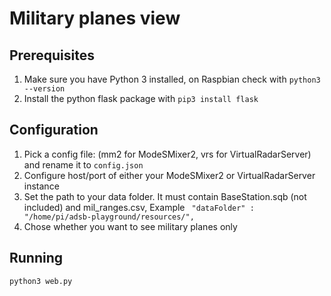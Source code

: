 # Military planes view

## Prerequisites

1. Make sure you have Python 3 installed, on Raspbian check with
```python3 --version```
1. Install the python flask package with ```pip3 install flask```

## Configuration

1. Pick a config file: (mm2 for ModeSMixer2, vrs for VirtualRadarServer) and rename it to ```config.json```
2. Configure host/port of either your ModeSMixer2 or VirtualRadarServer instance
3. Set the path to your data folder. It must contain BaseStation.sqb (not included) and mil_ranges.csv, Example ``` "dataFolder" : "/home/pi/adsb-playground/resources/",```
4. Chose whether you want to see military planes only

## Running

```python3 web.py```